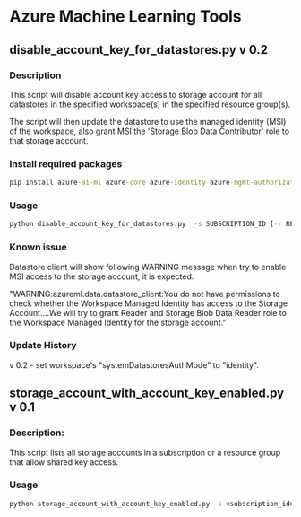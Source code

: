 # Azure Machine Learning Tools

## disable_account_key_for_datastores.py v 0.2

### Description

This script will disable account key access to storage account for all datastores in the specified workspace(s) in the specified resource group(s).

The script will then update the datastore to use the managed identity (MSI) of the workspace, also grant MSI the 'Storage Blob Data Contributor' role to that storage account.

### Install required packages

```cmd
pip install azure-ai-ml azure-core azure-identity azure-mgmt-authorization azure-mgmt-resource azure-mgmt-storage azureml-core setuptools
```

### Usage

```cmd
python disable_account_key_for_datastores.py  -s SUBSCRIPTION_ID [-r RESOURCE_GROUP] [-w WORKSPACE_NAME] [-log LOGLEVEL] [-h]
```

### Known issue

Datastore client will show following WARNING message when try to enable MSI access to the storage account, it is expected.

"WARNING:azureml.data.datastore_client:You do not have permissions to check whether the Workspace Managed Identity has access to the Storage Account....We will try to grant Reader and Storage Blob Data Reader role to the Workspace Managed Identity for the storage account."

### Update History

v 0.2 - set workspace's "systemDatastoresAuthMode" to "identity".

## storage_account_with_account_key_enabled.py v 0.1

### Description:

This script lists all storage accounts in a subscription or a resource group that allow shared key access.

### Usage

```cmd
python storage_account_with_account_key_enabled.py -s <subscription_id> [-r <resource_group>] [-a] [-l <loglevel>]
```
